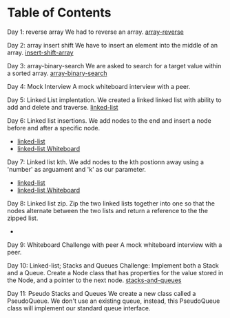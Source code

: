 # Table of Contents

Day 1: reverse array
We had to reverse an array.
[array-reverse](array-reverse.png)

Day 2: array insert shift
We have to insert an element into the middle of an array.
[insert-shift-array](insert-shift-array.png)

Day 3: array-binary-search
We are asked to search for a target value within a sorted array.
[array-binary-search](array-binary-search.png)

Day 4: Mock Interview
A mock whiteboard interview with a peer.

Day 5: Linked List implentation.
We created a linked linked list with ability to add and delete and traverse.
[linked-list](https://github.com/scottie-l/data-structures-and-algorithms/tree/main/javascript/401/linked-lists)

Day 6: Linked list insertions.
We add nodes to the end and insert a node before and after a specific node.
- [linked-list](https://github.com/scottie-l/data-structures-and-algorithms/tree/main/javascript/401/linked-lists)
- [linked-list Whiteboard](Linked-lists.png)

Day 7: Linked list kth.
We add nodes to the kth postionn away using a 'number' as arguament and 'k' as our parameter.
- [linked-list](https://github.com/scottie-l/data-structures-and-algorithms/tree/main/javascript/401/linked-lists)
- [linked-list Whiteboard](linked-list-kth.png)

Day 8: Linked list zip.
Zip the two linked lists together into one so that the nodes alternate between the two lists and return a reference to the the zipped list.
- []()

Day 9: Whiteboard Challenge with peer
A mock whiteboard interview with a peer.

Day 10: Linked-list; Stacks and Queues
Challenge: Implement both a Stack and a Queue. Create a Node class that has properties for the value stored in the Node, and a pointer to the next node.
[stacks-and-queues](https://github.com/scottie-l/data-structures-and-algorithms/blob/main/javascript/401/linked-lists/stacks-and-queues.js)

Day 11: Pseudo Stacks and Queues
We create a new class called a PseudoQueue. We don't use an existing queue, instead, this PseudoQueue class will implement our standard queue interface.



